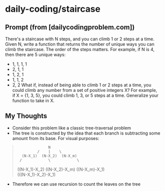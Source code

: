 # daily-coding/staircase

## Prompt (from [dailycodingproblem.com])
There's a staircase with N steps, and you can climb 1 or 2 steps at a time. Given N, write a function that returns the number of unique ways you can climb the staircase. The order of the steps matters. For example, if N is 4, then there are 5 unique ways:
* 1, 1, 1, 1
* 2, 1, 1
* 1, 2, 1
* 1, 1, 2
* 2, 2
What if, instead of being able to climb 1 or 2 steps at a time, you could climb any number from a set of positive integers X? For example, if X = {1, 3, 5}, you could climb 1, 3, or 5 steps at a time. Generalize your function to take in X.

## My Thoughts
* Consider this problem like a classic tree-traversal problem
* The tree is constructed by the idea that each branch is subtracting some amount from its base. For visual purposes:
>                   N
>              /    |    \
>       (N-X_1)  (N-X_2)  (N-X_m)
>      /            \            \
>  ((N-X_1)-X_2)  ((N-X_2)-X_m)  ((N-X_m)-X_1)
>           \
>      (((N-X_1)-X_2)-X_1)

* Therefore we can use recursion to count the leaves on the tree